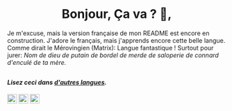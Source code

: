 <h1 align="center">Bonjour, Ça va ? 👋,</h1>

Je m'excuse, mais la version française de mon README est encore en construction. J'adore le français, mais j'apprends encore cette belle langue. 
Comme dirait le Mérovingien (Matrix): Langue fantastique ! Surtout pour jurer: _Nom de dieu de putain de bordel de merde de saloperie de connard d'enculé de ta mère._

##

#### _Lisez ceci dans [d'autres langues](translations/Translations.md)._
<kbd>[<img title="Português" alt="Português" src="https://cdn.staticaly.com/gh/hjnilsson/country-flags/master/svg/br.svg" width="22">](translations/README.pt_br.md)</kbd>
<kbd>[<img title="Española" alt="Española" src="https://cdn.staticaly.com/gh/hjnilsson/country-flags/master/svg/es.svg" width="22">](translations/README.es.md)</kbd>
<kbd>[<img title="Inglês" alt="Inglês" src="https://cdn.staticaly.com/gh/hjnilsson/country-flags/master/svg/us.svg" width="22">](rogermsarmento/README.md)</kbd>
